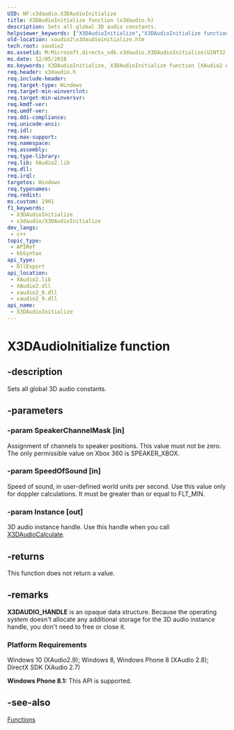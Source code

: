 ```yaml
---
UID: NF:x3daudio.X3DAudioInitialize
title: X3DAudioInitialize function (x3daudio.h)
description: Sets all global 3D audio constants.
helpviewer_keywords: ["X3DAudioInitialize","X3DAudioInitialize function [XAudio2 Audio Mixing APIs]","x3daudio/X3DAudioInitialize","xaudio2.x3daudioinitialize"]
old-location: xaudio2\x3daudioinitialize.htm
tech.root: xaudio2
ms.assetid: M:Microsoft.directx_sdk.x3daudio.X3DAudioInitialize(UINT32,FLOAT32,X3DAUDIO_HANDLE@)
ms.date: 12/05/2018
ms.keywords: X3DAudioInitialize, X3DAudioInitialize function [XAudio2 Audio Mixing APIs], x3daudio/X3DAudioInitialize, xaudio2.x3daudioinitialize
req.header: x3daudio.h
req.include-header: 
req.target-type: Windows
req.target-min-winverclnt: 
req.target-min-winversvr: 
req.kmdf-ver: 
req.umdf-ver: 
req.ddi-compliance: 
req.unicode-ansi: 
req.idl: 
req.max-support: 
req.namespace: 
req.assembly: 
req.type-library: 
req.lib: XAudio2.lib
req.dll: 
req.irql: 
targetos: Windows
req.typenames: 
req.redist: 
ms.custom: 19H1
f1_keywords:
 - X3DAudioInitialize
 - x3daudio/X3DAudioInitialize
dev_langs:
 - c++
topic_type:
 - APIRef
 - kbSyntax
api_type:
 - DllExport
api_location:
 - XAudio2.lib
 - XAudio2.dll
 - xaudio2_8.dll
 - xaudio2_9.dll
api_name:
 - X3DAudioInitialize
---
```


# X3DAudioInitialize function


## -description

Sets all global 3D audio constants.

## -parameters

### -param SpeakerChannelMask [in]

Assignment of channels to speaker positions. This value must not be zero. The only permissible value on Xbox 360 is SPEAKER_XBOX.

### -param SpeedOfSound [in]

Speed of sound, in user-defined world units per second. Use this value only for doppler calculations. It must be greater than or equal to FLT_MIN.

### -param Instance [out]

3D audio instance handle. Use this handle when you call <a href="/windows/desktop/api/x3daudio/nf-x3daudio-x3daudiocalculate">X3DAudioCalculate</a>.

## -returns

This function does not return a value.

## -remarks

<b>X3DAUDIO_HANDLE</b> is an opaque data structure. Because the operating system doesn't allocate any additional storage for the 3D audio instance handle, you don't need to free or close it.

<h3><a id="Platform_Requirements"></a><a id="platform_requirements"></a><a id="PLATFORM_REQUIREMENTS"></a>Platform Requirements</h3>
Windows 10 (XAudio2.9); Windows 8, Windows Phone 8 (XAudio 2.8); DirectX SDK (XAudio 2.7)

<b>Windows Phone 8.1:</b> This API is supported.

## -see-also

<a href="/windows/desktop/xaudio2/functions">Functions</a>